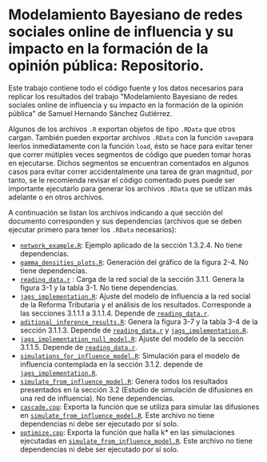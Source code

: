 # Modelamiento Bayesiano de redes sociales online de influencia y su impacto en la formación de la opinión pública: Repositorio.

Este trabajo contiene todo el código fuente y los datos necesarios para replicar los resultados del trabajo "Modelamiento Bayesiano de redes sociales online de influencia y su impacto en la formación de la opinión pública" de Samuel Hernando Sánchez Gutiérrez.

Algunos de los archivos `.R` exportan objetos de tipo `.RData` que otros cargan. También pueden exportar archivos `.RData` con la función `save`para leerlos inmediatamente con la función `load`, ésto se hace para evitar tener que correr mútiples veces segmentos de código que pueden tomar horas en ejecutarse. Dichos segmentos se encuentran comentados en algunos casos para evitar correr accidentalmente una tarea de gran magnitud, por tanto, se le recomienda revisar el código comentado pues puede ser importante ejecutarlo para generar los archivos `.RData` que se utlizan más adelante o en otros archivos.

A continuación se listan los archivos indicando a qué sección del documento corresponden y sus dependencias (archivos que se deben ejecutar primero para tener los `.RData` necesarios):

* [`network_example.R`](/network_example.R): Ejemplo aplicado de la sección 1.3.2.4. No tiene dependencias.
* [`gamma_densities_plots.R`](/gamma_densities_plots.R): Generación del gráfico de la figura 2-4. No tiene dependencias.
* [`reading_data.r`](/reading_data.r) : Carga de la red social de la sección 3.1.1. Genera la figura 3-1 y la tabla 3-1. No tiene dependencias. 
* [`jags_implementation.R`](/jags_implementation.R): Ajuste del modelo de influencia a la red social de la Reforma Tributaria y el análisis de los resultados. Corresponde a las secciones 3.1.1.1 a 3.1.1.4. Depende de [`reading_data.r`](/reading_data.r).
* [`aditional_inference_results.R`](/aditional_inference_results.R): Genera la figura 3-7 y la tabla 3-4 de la sección 3.1.1.3. Depende de [`reading_data.r`](/reading_data.r) y [`jags_implementation.R`](/jags_implementation.R).
* [`jags_implementation_null_model.R`](/jags_implementation_null_model.R): Ajuste del modelo de la sección 3.1.1.5. Depende de [`reading_data.r`](/reading_data.r).
* [`simulations_for_influence_model.R`](/simulations_for_influence_model.R): Simulación para el modelo de influencia contemplada en la sección 3.1.2. depende de [`jags_implementation.R`](/jags_implementation.R).
* [`simulate_from_influence_model.R`](/simulate_from_influence_model.R): Genera todos los resultados presentados en la sección 3.2 (Estudio de simulación de difusiones en una red de influencia). No tiene dependencias.
* [`cascade.cpp`](/cascade.cpp): Exporta la función que se utiliza para simular las difusiones en [`simulate_from_influence_model.R`](/simulate_from_influence_model.R). Este archivo no tiene dependencias ni debe ser ejecutado por sí solo.
* [`optimize.cpp`](/optimize.cpp): Exporta la función que halla k* en las simulaciones ejecutadas en [`simulate_from_influence_model.R`](/simulate_from_influence_model.R). Este archivo no tiene dependencias ni debe ser ejecutado por sí solo.

